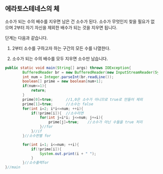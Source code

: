 ## 에라토스테네스의 체

소수가 되는 수의 배수를 지우면 남은 건 소수가 된다.
소수가 무엇인지 찾을 필요가 없으며 2부터 자기 자신을 제외한 배수가 되는 것을 지우면 됩니다. 

단계는 다음과 같습니다. 

1. 2부터 소수를 구하고자 하는 구간의 모든 수를 나열한다. 

2. 소수가 되는 수의 배수를 모두 지우면 소수만 남습니다. 

```java
public static void main(String[] args) throws IOException{
        BufferedReader br = new BufferedReader(new InputStreamReader(System.in));
        int num = Integer.parseInt(br.readLine());
        boolean[] prime = new boolean[num+1];
        if(num<=1){
            return;
        }
        prime[0]=true;      //1,0은 소수가 아니므로 true로 만들어 제외
        prime[1]=true;      //소수는 false
        for(int i=2; i*i<=num; ++i){
            if(!prime[i]){  //소수라면
                for(int j=i*i; j<=num; j+=i){
                    prime[j]=true;    //소수가 아닌 수들을 true 처리
                }//for
            }//if
        }//소수판별 for

        for(int i=1; i<=num; ++i){
            if(!prime[i]){
                System.out.print(i + " ");
            }
        }//소수출력for
}//main
```
